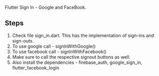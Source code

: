 Flutter Sign In - Google and FaceBook.

Steps
------


1. Check file sign_in.dart. This has the implementation of sign-ins and sign-outs.
2. To use google call - signInWithGoogle()
3. To use facebook call - signInWithFacebook()
4. Make sure to call the respective signout buttons as well.
5. Also install the dependencies - firebase_auth, google_sign_in, flutter_facebook_login